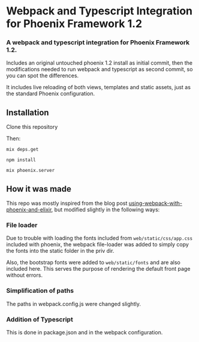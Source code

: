 # Webpack and Typescript Integration for Phoenix Framework 1.2

### A webpack and typescript integration for Phoenix Framework 1.2.

Includes an original untouched phoenix 1.2 install as initial commit, then the modifications needed to run webpack and typescript as second commit, so you can spot the differences.

It includes live reloading of both views, templates and static assets, just as the standard Phoenix configuration.

## Installation

Clone this repository

Then:

    mix deps.get

    npm install

    mix phoenix.server

## How it was made

This repo was mostly inspired from the blog post [using-webpack-with-phoenix-and-elixir](http://matthewlehner.net/using-webpack-with-phoenix-and-elixir/), but modified slightly in the following ways:


### File loader

Due to trouble with loading the fonts included from ```web/static/css/app.css``` included with phoenix, the webpack file-loader was added to simply copy the fonts into the static folder in the priv dir.

Also, the bootstrap fonts were added to ```web/static/fonts``` and are also included here. This serves the purpose of rendering the default front page without errors.

### Simplification of paths

The paths in webpack.config.js were changed slightly.

### Addition of Typescript

This is done in package.json and in the webpack configuration.